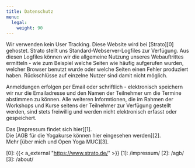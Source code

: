 ```yaml
---
title: Datenschutz
menu:
  legal:
    weight: 90
---
```


Wir verwenden kein User Tracking. Diese Website wird bei [Strato][0] gehostet. Strato stellt uns Standard-Webserver-Logfiles zur Verfügung. Aus diesen Logfiles können wir die allgemeine Nutzung unseres Webauftrittes ermitteln - wie zum Beispiel welche Seiten wie häufig aufgerufen wurden, welcher Browser benutzt wurde oder welche Seiten einen Fehler produziert haben. Rückschlüsse auf einzelne Nutzer sind damit nicht möglich. 

Anmeldungen erfolgen per Email oder schriftlich - elektronisch speichern wir nur die Emailadresse und den Namen der Teilnehmer um die Termine abstimmen zu können. Alle weiteren Informtionen, die im Rahmen der Workshops und Kurse seitens der Teilnehmer zur Verfügung gestellt werden, sind stets freiwillig und werden nicht elektronisch erfasst oder gespeichert.

Das [Impressum findet sich hier][1].  
Die [AGB für die Yogakurse können hier eingesehen werden][2].  
Mehr [über mich und Open Yoga MUC][3].

[0]: {{< a_external "https://www.strato.de/" >}}
[1]: /impressum/
[2]: /agb/
[3]: /about/
